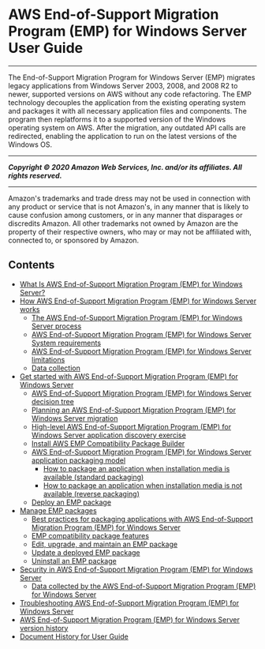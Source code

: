 # AWS End-of-Support Migration Program (EMP) for Windows Server User Guide
-----

The End-of-Support Migration Program for Windows Server (EMP) migrates legacy applications from Windows Server 2003, 2008, and 2008 R2 to newer, supported versions on AWS without any code refactoring. The EMP technology decouples the application from the existing operating system and packages it with all necessary application files and components. The program then replatforms it to a supported version of the Windows operating system on AWS. After the migration, any outdated API calls are redirected, enabling the application to run on the latest versions of the Windows OS.


-----
*****Copyright &copy; 2020 Amazon Web Services, Inc. and/or its affiliates. All rights reserved.*****

-----
Amazon's trademarks and trade dress may not be used in 
     connection with any product or service that is not Amazon's, 
     in any manner that is likely to cause confusion among customers, 
     or in any manner that disparages or discredits Amazon. All other 
     trademarks not owned by Amazon are the property of their respective
     owners, who may or may not be affiliated with, connected to, or 
     sponsored by Amazon.



## Contents
+ [What Is AWS End-of-Support Migration Program (EMP) for Windows Server?](doc_source/emp-what-is.md)
+ [How AWS End-of-Support Migration Program (EMP) for Windows Server works](doc_source/emp-how-it-works.md)
   + [The AWS End-of-Support Migration Program (EMP) for Windows Server process](doc_source/emp-steps.md)
   + [AWS End-of-Support Migration Program (EMP) for Windows Server System requirements](doc_source/emp-supported-os.md)
   + [AWS End-of-Support Migration Program (EMP) for Windows Server limitations](doc_source/emp-limitations.md)
   + [Data collection](emp-data.md)
+ [Get started with AWS End-of-Support Migration Program (EMP) for Windows Server](doc_source/emp-getting-started.md)
   + [AWS End-of-Support Migration Program (EMP) for Windows Server decision tree](doc_source/emp-decision-tree.md)
   + [Planning an AWS End-of-Support Migration Program (EMP) for Windows Server migration](doc_source/emp-planning.md)
   + [High-level AWS End-of-Support Migration Program (EMP) for Windows Server application discovery exercise](doc_source/emp-high-level-discovery.md)
   + [Install AWS EMP Compatibility Package Builder](emp-install-compatibility-package-builder.md)
   + [AWS End-of-Support Migration Program (EMP) for Windows Server application packaging model](doc_source/emp-packaging-model.md)
      + [How to package an application when installation media is available (standard packaging)](doc_source/emp-getting-started-packaging-media.md)
      + [How to package an application when installation media is not available (reverse packaging)](doc_source/emp-getting-started-packaging-no-media.md)
   + [Deploy an EMP package](emp-deploy.md)
+ [Manage EMP packages](emp-manage.md)
   + [Best practices for packaging applications with AWS End-of-Support Migration Program (EMP) for Windows Server](doc_source/emp-best-practices.md)
   + [EMP compatibility package features](doc_source/emp-compatibility-package-features.md)
   + [Edit, upgrade, and maintain an EMP package](doc_source/emp-edit-upgrade-maintain.md)
   + [Update a deployed EMP package](doc_source/emp-deploy-updated-package.md)
   + [Uninstall an EMP package](doc_source/emp-uninstall.md)
+ [Security in AWS End-of-Support Migration Program (EMP) for Windows Server](doc_source/emp-security.md)
   + [Data collected by the AWS End-of-Support Migration Program (EMP) for Windows Server](doc_source/emp-security-data.md)
+ [Troubleshooting AWS End-of-Support Migration Program (EMP) for Windows Server](doc_source/emp-troubleshooting.md)
+ [AWS End-of-Support Migration Program (EMP) for Windows Server version history](doc_source/emp-versions.md)
+ [Document History for User Guide](doc_source/doc-history.md)
